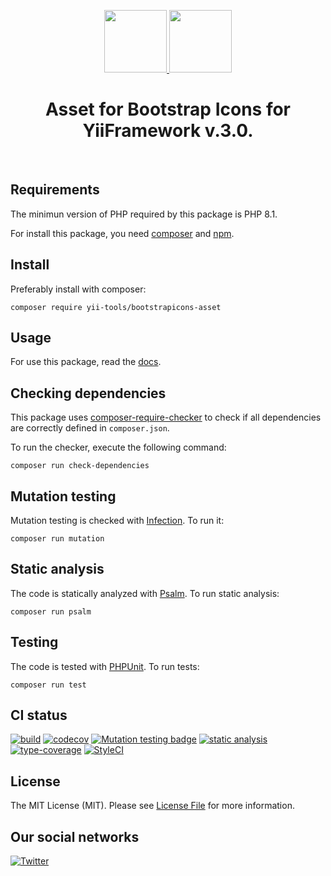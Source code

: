 <p align="center">
    <a href="https://github.com/yii-tools/bootstrapicons-asset" target="_blank">
        <img src="https://avatars.githubusercontent.com/u/121752654?s=200&v=4" height="100px">
    </a>
    <a href="https://icons.getbootstrap.com/" target="_blank">
        <img src="https://icons.getbootstrap.com/assets/img/icons-hero.png" height="100px">
    </a>    
    <h1 align="center">Asset for Bootstrap Icons for YiiFramework v.3.0.</h1>
    <br>
</p>

## Requirements

The minimun version of PHP required by this package is PHP 8.1.

For install this package, you need [composer](https://getcomposer.org/) and [npm](https://www.npmjs.com/).

## Install

Preferably install with composer:

```shell
composer require yii-tools/bootstrapicons-asset
```

## Usage

For use this package, read the [docs](/docs/install.md).

## Checking dependencies

This package uses [composer-require-checker](https://github.com/maglnet/ComposerRequireChecker) to check if all dependencies are correctly defined in `composer.json`.

To run the checker, execute the following command:

```shell
composer run check-dependencies
```

## Mutation testing

Mutation testing is checked with [Infection](https://infection.github.io/). To run it:

```shell
composer run mutation
```

## Static analysis

The code is statically analyzed with [Psalm](https://psalm.dev/). To run static analysis:

```shell
composer run psalm
```

## Testing

The code is tested with [PHPUnit](https://phpunit.de/). To run tests:

```
composer run test
```

## CI status

[![build](https://github.com/yii-tools/bootstrapicons-asset/actions/workflows/build.yml/badge.svg)](https://github.com/yii-tools/bootstrapicons-asset/actions/workflows/build.yml)
[![codecov](https://codecov.io/gh/yii-tools/bootstrapicons-asset/branch/main/graph/badge.svg?token=MF0XUGVLYC)](https://codecov.io/gh/yii-tools/bootstrapicons-asset)
[![Mutation testing badge](https://img.shields.io/endpoint?style=flat&url=https%3A%2F%2Fbadge-api.stryker-mutator.io%2Fgithub.com%2Fyii-tools%2Fbootstrapicons-asset%2Fmain)](https://dashboard.stryker-mutator.io/reports/github.com/yii-tools/bootstrapicons-asset/main)
[![static analysis](https://github.com/yii-tools/bootstrapicons-asset/actions/workflows/static.yml/badge.svg)](https://github.com/yii-tools/bootstrapicons-asset/actions/workflows/static.yml)
[![type-coverage](https://shepherd.dev/github/yii-tools/bootstrapicons-asset/coverage.svg)](https://shepherd.dev/github/yii-tools/bootstrapicons-asset)
[![StyleCI](https://github.styleci.io/repos/385280477/shield?branch=main)](https://github.styleci.io/repos/385280477?branch=main)

## License

The MIT License (MIT). Please see [License File](LICENSE.md) for more information.

## Our social networks

[![Twitter](https://img.shields.io/badge/twitter-follow-1DA1F2?logo=twitter&logoColor=1DA1F2&labelColor=555555?style=flat)](https://twitter.com/Terabytesoftw)
